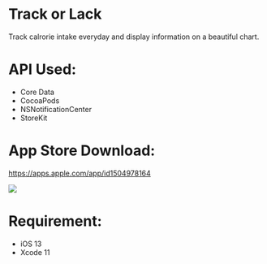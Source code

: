 # Track or Lack
Track calrorie intake everyday and display information on a beautiful chart.

# API Used: 
- Core Data 
- CocoaPods
- NSNotificationCenter
- StoreKit

# App Store Download:
https://apps.apple.com/app/id1504978164

 ![](Track.gif)

# Requirement:
- iOS 13
- Xcode 11
